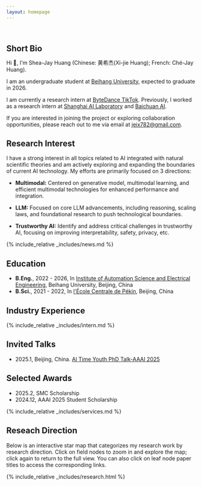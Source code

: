 ```yaml
---
layout: homepage
---
```


<h1 id="about-me"></h1>

<h2 style="margin: 60px 0px 10px;">Short Bio</h2>

Hi 🤗, I'm Shea-Jay Huang (Chinese: 黄希杰(Xi-jie Huang); French: Ché-Jay Huang).

I am an undergraduate student at [Beihang University](https://ev.buaa.edu.cn/), expected to graduate in 2026. 

I am currently a research intern at [ByteDance TikTok](https://www.bytedance.com/en/). Previously, I worked as a research intern at [Shanghai AI Laboratory](https://www.shlab.org.cn) and  [Baichuan AI](https://www.baichuan-ai.com/home).

If you are interested in joining the project or exploring collaboration opportunities, please reach out to me via email at jeix782@gmail.com.

## Research Interest

I have a strong interest in all topics related to AI integrated with natural scientific theories and am actively exploring and expanding the boundaries of current AI technology. My efforts are primarily focused on 3 directions: 


- **Multimodal:** Centered on generative model, multimodal learning, and efficient multimodal technologies for enhanced performance and integration. 

- **LLM:** Focused on core LLM advancements, including reasoning, scaling laws, and foundational research to push technological boundaries.

- **Trustworthy AI:** Identify and address critical challenges in trustworthy AI, focusing on improving interpretability, safety, privacy, etc.  


<!-- Welcome to my YouTube channel [@VSJH2003](https://youtube.com/@VSJH2003)! 🎉 Here, I share my passion for the intersection of AI and natural sciences, with videos covering math, physics, AI, and cognitive psychology—join me for paper discussions, trending topic updates, and insights into my work as we explore the future of science and technology together! -->






<!-- ## Services

- Conference Reviewer: KDD 2025 -->

<!-- ## Contact
- **Email:** jeix782@gmail.com

- **Wechat:** jeix782 -->

{% include_relative _includes/news.md %}





## Education
- **B.Eng.**, 2022 - 2026, In [Institute of Automation Science and Electrical Engineering](https://dept3.buaa.edu.cn/), Beihang University, Beijing, China
- **B.Sci.**, 2021 - 2022, In [l'École Centrale de Pékin](https://ecpknfr.buaa.edu.cn/), Beijing, China

<!-- ## Collaborations

I'm presently involved in academic collaborations with institutions such as [Princeton](https://www.princeton.edu/), [UC Berkeley](https://www.berkeley.edu/), [SBU](https://www.stonybrook.edu/), [EPFL](https://www.epfl.ch/en/), [THU](https://www.tsinghua.edu.cn/en/), [PKU](https://www.pku.edu.cn/), [NUS](https://nus.edu.sg/), [HKU](https://www.hku.hk/), [ShLab](https://www.shlab.org.cn/) ,and [Baichuan AI](https://www.baichuan-ai.com/home).  -->

## Industry Experience

{% include_relative _includes/intern.md %}

## Invited Talks
- 2025.1, Beijing, China. [AI Time Youth PhD Talk-AAAI 2025](./img/aitime2025.jpg)

## Selected Awards
- 2025.2, SMC Scholarship 
- 2024.12, AAAI 2025 Student Scholarship 

{% include_relative _includes/services.md %}
## Reseach Direction

Below is an interactive star map that categorizes my research work by research direction. Click on field nodes to zoom in and explore the map; click again to return to the full view. You can also click on leaf node paper titles to access the corresponding links.

{% include_relative _includes/research.html %}

<!-- {% include_relative _includes/publications.md %} -->

<!-- <script type="text/javascript" id="clustrmaps" src="//clustrmaps.com/map_v2.js?d=sp8jpn_teE_fZyG8NJ7MEQbIoFBt4iMsEoKRx-DvkSwcl=ffffff&w=a"></script> -->


<!-- ## Services

- Conference Reviewer: KDD 2025 -->